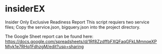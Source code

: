 # insiderEX
Insider Only Exclusive Readiness Report
This script requiers two service files; Copy the service.json, bigquery.json into the project directory.

The Google Sheet report can be found here:
https://docs.google.com/spreadsheets/d/1Rf8ZzdffbFXQFaqGFkLMmnqeXPMlyk1e7RHq1FdhzgM/edit?usp=sharing

